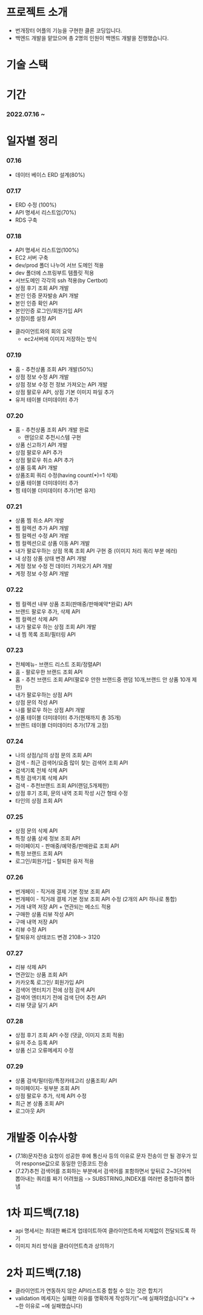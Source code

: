 # 프로젝트 소개

+ 번개장터 어플의 기능을 구현한 클론 코딩입니다.
+ 백엔드 개발을 맡았으며 총 2명의 인원이 백엔드 개발을 진행했습니다.

# 기술 스택


# 기간
### 2022.07.16 ~


# 일자별 정리

### 07.16 
+ 데이터 베이스 ERD 설계(80%)

### 07.17  
+ ERD 수정 (100%)  
+ API 명세서 리스트업(70%)  
+ RDS 구축  

### 07.18  
+ API 명세서 리스트업(100%)  
+ EC2 서버 구축  
+ dev/prod 폴더 나누어 서브 도메인 적용  
+ dev 폴더에 스프링부트 템플릿 적용  
+ 서브도메인 각각의 ssh 적용(by Certbot)  
+ 상점 후기 조회 API 개발  
+ 본인 인증 문자발송 API 개발  
+ 본인 인증 확인 API   
+ 본인인증 로그인/회원가입 API  
+ 상점이름 설정 API  
* 클라이언트와의 회의 요약  
  + ec2서버에 이미지 저장하는 방식  
  
### 07.19  
+ 홈 - 추천상품 조회 API 개발(50%)  
+ 상점 정보 수정 API 개발
+ 상점 정보 수정 전 정보 가져오는 API 개발 
+ 상점 팔로우 API, 상점 기본 이미지 파일 추가
+ 유저 테이블 더미데이터 추가

### 07.20
+ 홈 - 추천상품 조회 API 개발 완료  
  + 랜덤으로 추천시스템 구현
+ 상품 신고하기 API 개발  
+ 상점 팔로우 API 추가 
+ 상점 팔로우 취소 API 추가 
+ 상품 등록 API 개발 
+ 상품조회 쿼리 수정(having count(*)=1 삭제)
+ 상품 테이블 더미데이터 추가
+ 찜 테이블 더미데이터 추가(1번 유저)

### 07.21
+ 상품 찜 취소 API 개발
+ 찜 컬렉션 추가 API 개발
+ 찜 컬렉션 수정 API 개발
+ 찜 컬렉션으로 상품 이동 API 개발
+ 내가 팔로우하는 상점 목록 조회 API 구현 중 (이미지 처리 쿼리 부분 에러)
+ 내 상점 상품 상태 변경 API 개발
+ 계정 정보 수정 전 데이터 가져오기 API 개발
+ 계정 정보 수정 API 개발

### 07.22
+ 찜 컬렉션 내부 상품 조회(판매중/판매예약*완료) API 
+ 브랜드 팔로우 추가, 삭제 API 
+ 찜 컬렉션 삭제 API 
+ 내가 팔로우 하는 상점 조회 API 개발 
+ 내 찜 목록 조회/필터링 API 


### 07.23
+ 전체메뉴- 브랜드 리스트 조회/정렬API 
+ 홈 - 팔로우한 브랜드 조회 API 
+ 홈 - 추천 브랜드 조회 API(팔로우 안한 브랜드중 랜덤 10개,브랜드 안 상품 10개 제한)
+ 내가 팔로우하는 상점 API
+ 상점 문의 작성 API 
+ 나를 팔로우 하는 상점 API 개발 
+ 상품 테이블 더미데이터 추가(현재까지 총 35개)
+ 브랜드 테이블 더미데이터 추가(17개 고정)


### 07.24
+ 나의 상점/남의 상점 문의 조회 API
+ 검색 - 최근 검색어/요즘 많이 찾는 검색어 조회 API 
+ 검색기록 전체 삭제 API
+ 특정 검색기록 삭제 API 
+ 검색 - 추천브랜드 조회 API(랜덤,5개제한) 
+ 상점 후기 조회, 문의 내역 조회 작성 시간 형태 수정
+ 타인의 상점 조회 API 

### 07.25
+ 상점 문의 삭제 API 
+ 특정 상품 상세 정보 조회 API 
+ 마이페이지 - 판매중/예약중/판매완료 조회 API 
+ 특정 브랜드 조회 API 
+ 로그인/회원가입 - 탈퇴한 유저 적용 

### 07.26
+ 번개페이 - 직거래 결제 기본 정보 조회 API 
+ 번개페이 - 직거래 결제 기본 정보 조회 API 수정 (2개의 API 하나로 통합) 
+ 거래 내역 저장 API + 연관되는 메소드 적용 
+ 구매한 상품 리뷰 작성 API 
+ 구매 내역 저장 API 
+ 리뷰 수정 API 
+ 탈퇴유저 상태코드 변경 2108-> 3120

### 07.27
+ 리뷰 삭제 API 
+ 연관있는 상품 조회 API
+ 카카오톡 로그인/ 회원가입 API 
+ 검색어 엔터치기 전에 상점 검색 API
+ 검색어 엔터치기 전에 검색 단어 추천 API
+ 리뷰 댓글 달기 API 

### 07.28
+ 상점 후기 조회 API 수정 (댓글, 이미지 조회 적용)
+ 유저 주소 등록 API 
+ 상품 신고 오류메세지 수정

### 07.29
+ 상품 검색/필터링/특정카테고리 상품조회/ API 
+ 마이페이지- 윗부분 조회 API
+ 상점 팔로우 추가, 삭제 API 수정
+ 최근 본 상품 조회 API
+ 로그아웃 API

# 개발중 이슈사항
* (7.18)문자전송 요청이 성공한 후에 통신사 등의 이유로 문자 전송이 안 될 경우가 있어 response값으로 동일한 인증코드 전송
* (7.27)추천 검색어를 조회하는 부분에서 검색어를 포함하면서 앞뒤로 2~3단어씩 뽑아내는 쿼리를 짜기 어려웠음 -> SUBSTRING_INDEX를 여러번 중첩하여 뽑아냄

# 1차 피드백(7.18)
* api 명세서는 최대한 빠르게 업데이트하여 클라이언트측에 지체없이 전달되도록 하기  
* 이미지 처리 방식을 클라이언트측과 상의하기

# 2차 피드백(7.18)
* 클라이언트가 연동하지 않은 API리스트중 합칠 수 있는 것은 합치기
* validation 메세지는 실패한 이유를 명확하게 작성하기("~에 실패하였습니다"x -> ~한 이유로 ~에 실패했습니다)


